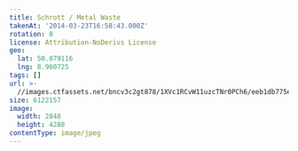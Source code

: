 ```yaml
---
title: Schrott / Metal Waste
takenAt: '2014-03-23T16:58:43.000Z'
rotation: 0
license: Attribution-NoDerivs License
geo:
  lat: 50.079116
  lng: 8.960725
tags: []
url: >-
  //images.ctfassets.net/bncv3c2gt878/1XVc1RCvW11uzcTNr0PCh6/eeb1db775ea4cdbf0a14fde388de30c7/schrott--metal-waste_14029078901_o
size: 6122157
image:
  width: 2848
  height: 4288
contentType: image/jpeg
---
```


